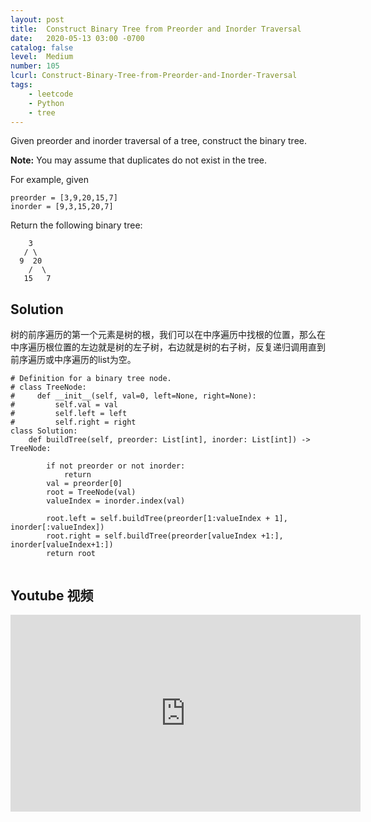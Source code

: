 ```yaml
---
layout: post
title:  Construct Binary Tree from Preorder and Inorder Traversal
date:   2020-05-13 03:00 -0700
catalog: false
level:  Medium
number: 105
lcurl: Construct-Binary-Tree-from-Preorder-and-Inorder-Traversal
tags:
    - leetcode
    - Python
    - tree
---
```

Given preorder and inorder traversal of a tree, construct the binary tree.

**Note:**
You may assume that duplicates do not exist in the tree.

For example, given

```
preorder = [3,9,20,15,7]
inorder = [9,3,15,20,7]
```

Return the following binary tree:

```
    3
   / \
  9  20
    /  \
   15   7
```

## Solution

树的前序遍历的第一个元素是树的根，我们可以在中序遍历中找根的位置，那么在中序遍历根位置的左边就是树的左子树，右边就是树的右子树，反复递归调用直到前序遍历或中序遍历的list为空。


```
# Definition for a binary tree node.
# class TreeNode:
#     def __init__(self, val=0, left=None, right=None):
#         self.val = val
#         self.left = left
#         self.right = right
class Solution:
    def buildTree(self, preorder: List[int], inorder: List[int]) -> TreeNode:
        
        if not preorder or not inorder:
            return 
        val = preorder[0]
        root = TreeNode(val)
        valueIndex = inorder.index(val)
        
        root.left = self.buildTree(preorder[1:valueIndex + 1], inorder[:valueIndex])
        root.right = self.buildTree(preorder[valueIndex +1:], inorder[valueIndex+1:])
        return root
        

```

## Youtube 视频

<iframe width="560" height="315" src="https://www.youtube.com/embed/Qc0XLGFnchU" frameborder="0" allow="accelerometer; autoplay; encrypted-media; gyroscope; picture-in-picture" allowfullscreen></iframe>